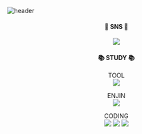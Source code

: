 ![header](https://capsule-render.vercel.app/api?type=waving&text=Druids&nbsp;Developer&fontSize=40&fontAlign=25&fontColor=FFFFFF&animation=fadeIn&height=170&fontAlignY=35&color=timeGradient)
 


<body> 
 
  <div align=center>



#### 💬 SNS 💬
  
<a href="https://blog.naver.com/catoo_4" target="_blank"><img src="https://img.shields.io/badge/BLOG-03C75A?style=for-the-badge&logo=Naver&logoColor=white"></a>

#### 📚 STUDY 📚
  
TOOL  
<img src="https://img.shields.io/badge/github-181717?style=for-the-badge&logo=github&logoColor=white"> 
  
ENJIN  
<img src="https://img.shields.io/badge/unity-%23000000.svg?style=for-the-badge&logo=unity&logoColor=white"> </a>
  
CODING  
<img src="https://img.shields.io/badge/c%23-%23239120.svg?style=for-the-badge&logo=csharp&logoColor=white"> </a>
<img src="https://img.shields.io/badge/html5-E34F26?style=for-the-badge&logo=html5&logoColor=white">
<img src="https://img.shields.io/badge/css-1572B6?style=for-the-badge&logo=css3&logoColor=white">

  </div>



</body>
</a>


<!--
**SeungYeon04/SeungYeon04** is a ✨ _special_ ✨ repository because its `README.md` (this file) appears on your GitHub profile.

Here are some ideas to get you started:

- 🔭 I’m currently working on ...
- 🌱 I’m currently learning ...
- 👯 I’m looking to collaborate on ...
- 🤔 I’m looking for help with ...
- 💬 Ask me about ...
- 📫 How to reach me: ...
- 😄 Pronouns: ...
- ⚡ Fun fact: ...
폰트 어캐 
-->
